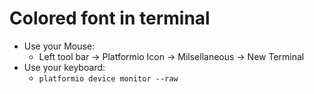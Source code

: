 # Colored font in terminal
* Use your Mouse: 
  * Left tool bar -> Platformio Icon -> Milsellaneous -> New Terminal
* Use your keyboard:
  * `platformio device monitor --raw`


